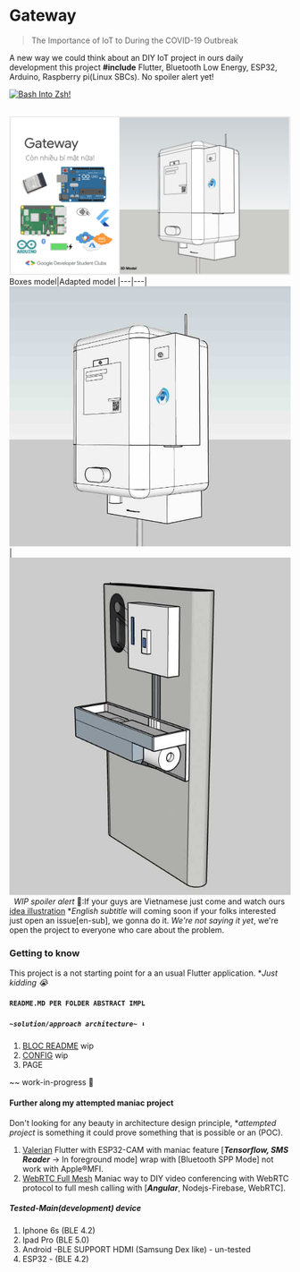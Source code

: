 # Gateway

> The Importance of IoT to During the COVID-19 Outbreak

A new way we could think about an DIY IoT project in ours daily development this project **#include** Flutter, Bluetooth Low Energy, ESP32, Arduino, Raspberry pi(Linux SBCs). No spoiler alert yet!
<div>
<a href="http://www.youtube.com/watch?feature=player_embedded&v=RvnyX0l7zPM" target="_blank"><img src="http://img.youtube.com/vi/RvnyX0l7zPM/0.jpg" 
alt="Bash Into Zsh!"/></a>
</div>

&nbsp;
<a href="https://www.youtube.com/watch?v=RvnyX0l7zPM">![showcase](docs/img/showcase.png)</a>
Boxes model|Adapted model
|---|---|
![Boxes model](docs/img/boxes_model.jpg)| ![Adapted model](docs/img/final_model.jpg)
&nbsp;
*WIP spoiler alert* 🤟:If your guys are Vietnamese just come and watch ours [idea illustration](https://www.youtube.com/watch?v=RvnyX0l7zPM) **English subtitle* will coming soon if your folks interested just open an issue[en-sub], we gonna do it. *We're not saying it yet*, we're open the project to everyone who care about the problem.

### Getting to know

This project is a not starting point for a  an usual Flutter application. **Just kidding 😭*
#### ```README.MD PER FOLDER ABSTRACT IMPL```
##### ```~solution/approach architecture~ ⬇️```
1. [BLOC README](./lib/blocs/) wip
2. [CONFIG](./lib/config) wip
3. PAGE

~~ work-in-progress 🤕

#### Further along my attempted maniac project
Don't looking for any beauty in architecture design principle, **attempted project* is something it could prove something that is possible or an (POC).

1. [Valerian](https://github.com/truonghoangduy/Valerian) Flutter with ESP32-CAM with maniac feature [***Tensorflow, SMS Reader*** -> In foreground mode] wrap with [Bluetooth SPP Mode] not work with Apple®MFI.
2. [WebRTC Full Mesh](https://github.com/truonghoangduy/Stream-It) Maniac way to DIY video conferencing with WebRTC protocol to full mesh calling with [***Angular***, Nodejs-Firebase, WebRTC].

##### Tested-Main(development) device
1. Iphone 6s (BLE 4.2)
3. Ipad Pro  (BLE 5.0)
4. Android -BLE SUPPORT HDMI (Samsung Dex like) - un-tested
5. ESP32 - (BLE 4.2)

